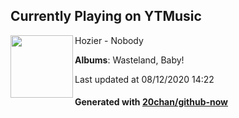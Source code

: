 ## Currently Playing on YTMusic

[<img align="left" width="100" src="https://lh3.googleusercontent.com/K5w1Q1_fdzXRCjXnM3YwQWdoBbtzHez9nZJaDKzyAYevAg3kz_Ac-mpIm4UwLYk1NVxAlLMgoBknBq4z">](https://music.youtube.com/channel/UCA3Zs9A2IeetfGT3Omi9ivw)

Hozier - Nobody

**Albums**: Wasteland, Baby!

Last updated at 08/12/2020 14:22

#### Generated with [20chan/github-now](https://github.com/20chan/github-now)


<!--
**20chan/20chan** is a ✨ _special_ ✨ repository because its `README.md` (this file) appears on your GitHub profile.

Here are some ideas to get you started:

- 🔭 I’m currently working on ...
- 🌱 I’m currently learning ...
- 👯 I’m looking to collaborate on ...
- 🤔 I’m looking for help with ...
- 💬 Ask me about ...
- 📫 How to reach me: ...
- 😄 Pronouns: ...
- ⚡ Fun fact: ...
-->
